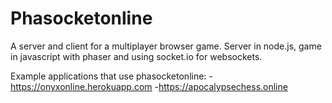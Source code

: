 # Phasocketonline
A server and client for a multiplayer browser game. Server in node.js, game in javascript with phaser and using socket.io for websockets.

Example applications that use phasocketonline:
-https://onyxonline.herokuapp.com
-https://apocalypsechess.online
